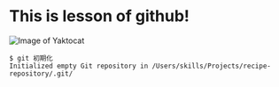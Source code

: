 # This is lesson of github!
![Image of Yaktocat](https://octodex.github.com/images/yaktocat.png)
```
$ git 初期化
Initialized empty Git repository in /Users/skills/Projects/recipe-repository/.git/
```
